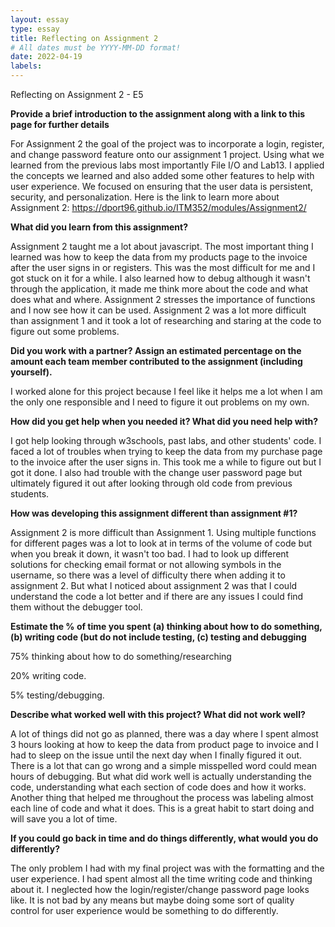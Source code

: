 ```yaml
---
layout: essay
type: essay
title: Reflecting on Assignment 2
# All dates must be YYYY-MM-DD format!
date: 2022-04-19
labels:
---
```


Reflecting on Assignment 2 - E5

<b>Provide a brief introduction to the assignment along with a link to this page for further details</b>

For Assignment 2 the goal of the project was to incorporate a login, register, and change password feature onto our assignment 1 project. Using what we learned from the previous labs most importantly File I/O and Lab13. I applied the concepts we learned and also added some other features to help with user experience. We focused on ensuring that the user data is persistent, security, and personalization. Here is the link to learn more about Assignment 2:
https://dport96.github.io/ITM352/modules/Assignment2/

<b>What did you learn from this assignment?</b>

Assignment 2 taught me a lot about javascript. The most important thing I learned was how to keep the data from my products page to the invoice after the user signs in or registers. This was the most difficult for me and I got stuck on it for a while. I also learned how to debug although it wasn't through the application, it made me think more about the code and what does what and where. Assignment 2 stresses the importance of functions and I now see how it can be used. Assignment 2 was a lot more difficult than assignment 1 and it took a lot of researching and staring at the code to figure out some problems. 
  
<b>Did you work with a partner? Assign an estimated percentage on the amount each team member contributed to the assignment (including yourself).</b>

I worked alone for this project because I feel like it helps me a lot when I am the only one responsible and I need to figure it out problems on my own. 
  
<b>How did you get help when you needed it? What did you need help with?</b>

I got help looking through w3schools, past labs, and other students' code. I faced a lot of troubles when trying to keep the data from my purchase page to the invoice after the user signs in. This took me a while to figure out but I got it done. I also had trouble with the change user password page but ultimately figured it out after looking through old code from previous students. 
 
<b>How was developing this assignment different than assignment #1?</b>

Assignment 2 is more difficult than Assignment 1. Using multiple functions for different pages was a lot to look at in terms of the volume of code but when you break it down, it wasn't too bad. I had to look up different solutions for checking email format or not allowing symbols in the username, so there was a level of difficulty there when adding it to assignment 2. But what I noticed about assignment 2 was that I could understand the code a lot better and if there are any issues I could find them without the debugger tool. 

<b>Estimate the % of time you spent (a) thinking about how to do something, (b) writing code (but do not include testing, (c) testing and debugging</b>

75% thinking about how to do something/researching 

20% writing code. 

5% testing/debugging. 

<b>Describe what worked well with this project? What did not work well?</b>

A lot of things did not go as planned, there was a day where I spent almost 3 hours looking at how to keep the data from product page to invoice and I had to sleep on the issue until the next day when I finally figured it out. There is a lot that can go wrong and a simple misspelled word could mean hours of debugging. But what did work well is actually understanding the code, understanding what each section of code does and how it works. Another thing that helped me throughout the process was labeling almost each line of code and what it does. This is a great habit to start doing and will save you a lot of time.  
  
<b>If you could go back in time and do things differently, what would you do differently?</b>

The only problem I had with my final project was with the formatting and the user experience. I had spent almost all the time writing code and thinking about it. I neglected how the login/register/change password page looks like. It is not bad by any means but maybe doing some sort of quality control for user experience would be something to do differently. 
